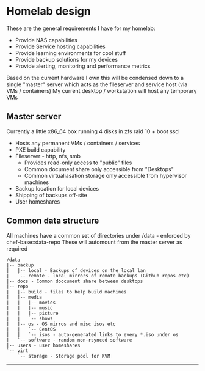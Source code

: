 Homelab design
======================================

These are the general requirements I have for my homelab:

* Provide NAS capabilities
* Provide Service hosting capabilities
* Provide learning environments for cool stuff
* Provide backup solutions for my devices
* Provide alerting, monitoring and performance metrics

Based on the current hardware I own this will be condensed down to a single "master" server which acts as the fileserver and service host (via VMs / containers)
My current desktop / workstation will  host any temporary VMs

Master server
---------

Currently a little x86_64 box running 4 disks in zfs raid 10 + boot ssd

* Hosts any permanent VMs / containers / services
* PXE build capability
* Fileserver - http, nfs, smb
  * Provides read-only access to "public" files
  * Common document share only accessible from "Desktops"
  * Common virtualiasation storage only accessible from hypervisor machines
* Backup location for local devices
* Shipping of backups off-site
* User homeshares

Common data structure
-------------------

All machines have a common set of directories under /data - enforced by chef-base::data-repo
These will automount from the master server as required

```
/data
|-- backup
|   |-- local - Backups of devices on the local lan
|   `-- remote - local mirrors of remote backups (Github repos etc)
|-- docs - Common doccument share between desktops
|-- repo
|   |-- build - files to help build machines
|   |-- media
|   |   |-- movies
|   |   |-- music
|   |   |-- picture
|   |   `-- shows
|   |-- os - OS mirros and misc isos etc
|   |   `-- CentOS
|   |   `-- isos - auto-generated links to every *.iso under os
|   `-- software - random non-rsynced software
|-- users - user homeshares
`-- virt
    `-- storage - Storage pool for KVM
```

-------------------
